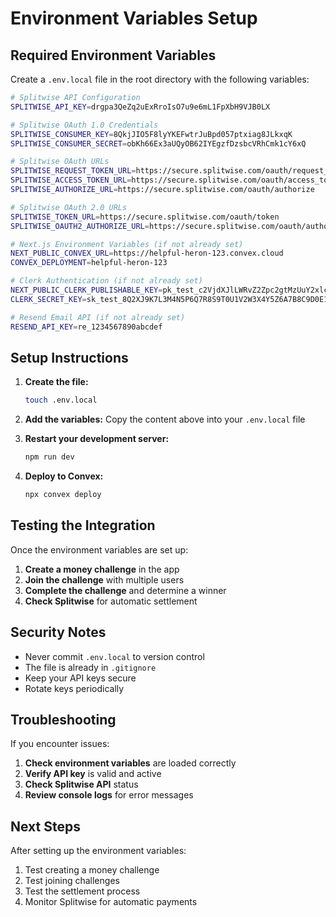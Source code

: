 # Environment Variables Setup

## Required Environment Variables

Create a `.env.local` file in the root directory with the following variables:

```bash
# Splitwise API Configuration
SPLITWISE_API_KEY=drgpa3QeZq2uExRroIsO7u9e6mL1FpXbH9VJB0LX

# Splitwise OAuth 1.0 Credentials
SPLITWISE_CONSUMER_KEY=8QkjJIO5F8lyYKEFwtrJuBpd057ptxiag8JLkxqK
SPLITWISE_CONSUMER_SECRET=obKh66Ex3aUQyOB62IYEgzfDzsbcVRhCmk1cY6xQ

# Splitwise OAuth URLs
SPLITWISE_REQUEST_TOKEN_URL=https://secure.splitwise.com/oauth/request_token
SPLITWISE_ACCESS_TOKEN_URL=https://secure.splitwise.com/oauth/access_token
SPLITWISE_AUTHORIZE_URL=https://secure.splitwise.com/oauth/authorize

# Splitwise OAuth 2.0 URLs
SPLITWISE_TOKEN_URL=https://secure.splitwise.com/oauth/token
SPLITWISE_OAUTH2_AUTHORIZE_URL=https://secure.splitwise.com/oauth/authorize

# Next.js Environment Variables (if not already set)
NEXT_PUBLIC_CONVEX_URL=https://helpful-heron-123.convex.cloud
CONVEX_DEPLOYMENT=helpful-heron-123

# Clerk Authentication (if not already set)
NEXT_PUBLIC_CLERK_PUBLISHABLE_KEY=pk_test_c2VjdXJlLWRvZ2Zpc2gtMzUuY2xlcmsuYWNjb3VudHMuZGV2JA
CLERK_SECRET_KEY=sk_test_8Q2XJ9K7L3M4N5P6Q7R8S9T0U1V2W3X4Y5Z6A7B8C9D0E1F2G3H4I5J6K7L8M9N0

# Resend Email API (if not already set)
RESEND_API_KEY=re_1234567890abcdef
```

## Setup Instructions

1. **Create the file:**
   ```bash
   touch .env.local
   ```

2. **Add the variables:**
   Copy the content above into your `.env.local` file

3. **Restart your development server:**
   ```bash
   npm run dev
   ```

4. **Deploy to Convex:**
   ```bash
   npx convex deploy
   ```

## Testing the Integration

Once the environment variables are set up:

1. **Create a money challenge** in the app
2. **Join the challenge** with multiple users
3. **Complete the challenge** and determine a winner
4. **Check Splitwise** for automatic settlement

## Security Notes

- Never commit `.env.local` to version control
- The file is already in `.gitignore`
- Keep your API keys secure
- Rotate keys periodically

## Troubleshooting

If you encounter issues:

1. **Check environment variables** are loaded correctly
2. **Verify API key** is valid and active
3. **Check Splitwise API** status
4. **Review console logs** for error messages

## Next Steps

After setting up the environment variables:

1. Test creating a money challenge
2. Test joining challenges
3. Test the settlement process
4. Monitor Splitwise for automatic payments
